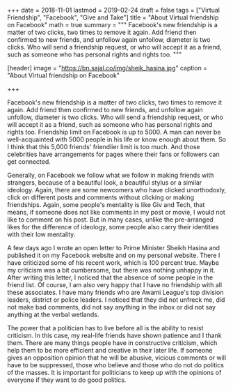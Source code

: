 +++
date = 2018-11-01
lastmod = 2019-02-24
draft = false
tags = ["Virtual Friendship", "Facebook", "Give and Take"]
title = "About Virtual friendship on Facebook"
math = true
summary = """
Facebook's new friendship is a matter of two clicks, two times to remove it again. Add friend then confirmed to new friends, and unfollow again unfollow, diameter is two clicks. Who will send a friendship request, or who will accept it as a friend, such as someone who has personal rights and rights too. 
"""

[header]
image = "https://bn.sajal.co/img/sheik_hasina.jpg"
caption = "About Virtual friendship on Facebook"

+++

Facebook's new friendship is a matter of two clicks, two times to remove it again. Add friend then confirmed to new friends, and unfollow again unfollow, diameter is two clicks. Who will send a friendship request, or who will accept it as a friend, such as someone who has personal rights and rights too. Friendship limit on Facebook is up to 5000. A man can never be well-acquainted with 5000 people in his life or know enough about them. So I think that this 5,000 friends' friendlier limit is too much. And those celebrities have arrangements for pages where their fans or followers can get connected.

Generally, on Facebook we follow what we follow in making friends with strangers, because of a beautiful look, a beautiful stylus or a similar ideology. Again, there are some newcomers who have clicked unorthodoxly, click on different posts and comments without clicking or making friendships. Again, some people's mentality is like Giv and Tech, that means, if someone does not like comments in my post or movie, I would not like to comment on his post. But in many cases, unlike the pre-arranged likes for the difference of ideology, some people also carry their identities with their low mentality.

A few days ago I wrote an open letter to Prime Minister Sheikh Hasina and published it on my Facebook website and on my personal website. There I have criticized some of his recent work, which is 100 percent true. Maybe my criticism was a bit cumbersome, but there was nothing unhappy in it. After writing this letter, I noticed that the absence of some people in the friend list. Of course, I am also very happy that I have no friendship with all these associates. I have many friends who are Awami League's top division leaders, district or police leaders. I noticed that they did not unfreck me, did not make bad comments, did not say anything in the inbox or did not say anything at the verbal wetlands.

The power that a politician has to live before all is the ability to resist criticism. In this case, my real-life friends have shown patience and I thank them. There are many things people have in constructive criticism, which help them to be more efficient and creative in their later life. If someone gives an opposition opinion that he will be abusive, vicious comments or will have to be suppressed, those who believe and those who do not do politics of the masses. It is important for politicians to keep up with the opinions of everyone if they want to do good politics.